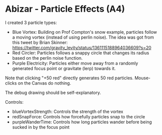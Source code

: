 # Abizar - Particle Effects (A4)

I created 3 particle types:
- Blue Vortex: Building on Prof Compton's snow example, particles follow a moving vortex (instead of using perlin noise).
  The idea was got from this tweet by Brian Skinner: https://twitter.com/gravity_levity/status/1361115188964036609?s=20
- Red Circler: Particles follows a snappy circle that changes its radius based on the perlin noise function.
- Purple Electricity: Particles either move away from a randomly generated focus point or gravitate (lerp) towards it.

Note that clicking "+50 red" directly generates 50 red particles. Mouse-clicks on the Canvas do nothing. 

The debug drawing should be self-explanatory.

Controls:
- blueVortexStrength: Controls the strength of the vortex
- redSnapForce: Controls how forcefully particles snap to the circle
- purpleWanderTime: Controls how long particles wander before being sucked in by the focus point
